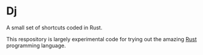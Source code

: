 Dj
==

A small set of shortcuts coded in Rust.

This respository is largely experimental code for trying out the amazing [Rust](http://www.rust-lang.org/) programming language.